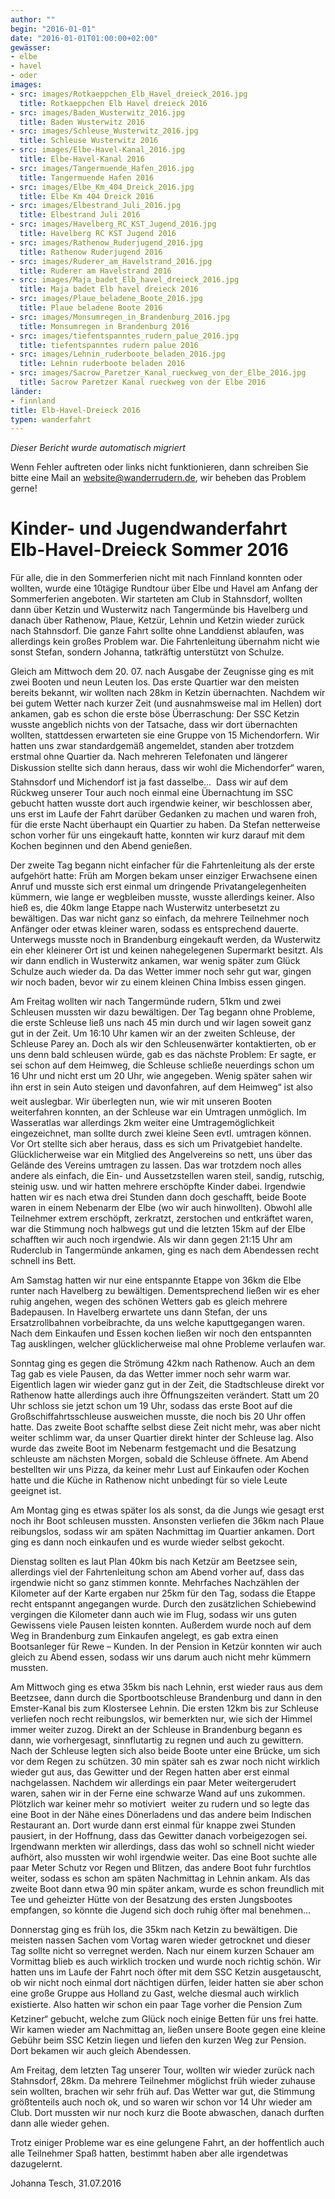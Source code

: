 ```yaml
---
author: ""
begin: "2016-01-01"
date: "2016-01-01T01:00:00+02:00"
gewässer:
- elbe
- havel
- oder
images:
- src: images/Rotkaeppchen_Elb_Havel_dreieck_2016.jpg
  title: Rotkaeppchen Elb Havel dreieck 2016
- src: images/Baden_Wusterwitz_2016.jpg
  title: Baden Wusterwitz 2016
- src: images/Schleuse_Wusterwitz_2016.jpg
  title: Schleuse Wusterwitz 2016
- src: images/Elbe-Havel-Kanal_2016.jpg
  title: Elbe-Havel-Kanal 2016
- src: images/Tangermuende_Hafen_2016.jpg
  title: Tangermuende Hafen 2016
- src: images/Elbe_Km_404_Dreick_2016.jpg
  title: Elbe Km 404 Dreick 2016
- src: images/Elbestrand_Juli_2016.jpg
  title: Elbestrand Juli 2016
- src: images/Havelberg_RC_KST_Jugend_2016.jpg
  title: Havelberg RC KST Jugend 2016
- src: images/Rathenow_Ruderjugend_2016.jpg
  title: Rathenow Ruderjugend 2016
- src: images/Ruderer_am_Havelstrand_2016.jpg
  title: Ruderer am Havelstrand 2016
- src: images/Maja_badet_Elb_havel_dreieck_2016.jpg
  title: Maja badet Elb havel dreieck 2016
- src: images/Plaue_beladene_Boote_2016.jpg
  title: Plaue beladene Boote 2016
- src: images/Monsumregen_in_Brandenburg_2016.jpg
  title: Monsumregen in Brandenburg 2016
- src: images/tiefentspanntes_rudern_palue_2016.jpg
  title: tiefentspanntes rudern palue 2016
- src: images/Lehnin_ruderboote_beladen_2016.jpg
  title: Lehnin ruderboote beladen 2016
- src: images/Sacrow_Paretzer_Kanal_rueckweg_von_der_Elbe_2016.jpg
  title: Sacrow Paretzer Kanal rueckweg von der Elbe 2016
länder:
- finnland
title: Elb-Havel-Dreieck 2016
typen: wanderfahrt
---
```



*Dieser Bericht wurde automatisch migriert*

Wenn Fehler auftreten oder links nicht funktionieren, dann schreiben Sie bitte eine Mail an website@wanderrudern.de, wir beheben das Problem gerne!



# Kinder- und Jugendwanderfahrt Elb-Havel-Dreieck Sommer 2016


Für alle, die in den Sommerferien nicht mit nach Finnland konnten oder wollten, wurde eine 10tägige Rundtour über Elbe und Havel am Anfang der Sommerferien angeboten. Wir starteten am Club in Stahnsdorf, wollten dann über Ketzin und Wusterwitz nach Tangermünde bis Havelberg und danach über Rathenow, Plaue, Ketzür, Lehnin und Ketzin wieder zurück nach Stahnsdorf. Die ganze Fahrt sollte ohne Landdienst ablaufen, was allerdings kein großes Problem war. Die Fahrtenleitung übernahm nicht wie sonst Stefan, sondern Johanna, tatkräftig unterstützt von Schulze.

Gleich am Mittwoch dem 20. 07. nach Ausgabe der Zeugnisse ging es mit zwei Booten und neun Leuten los. Das erste Quartier war den meisten bereits bekannt, wir wollten nach 28km in Ketzin übernachten. Nachdem wir bei gutem Wetter nach kurzer Zeit (und ausnahmsweise mal im Hellen) dort ankamen, gab es schon die erste böse Überraschung: Der SSC Ketzin wusste angeblich nichts von der Tatsache, dass wir dort übernachten wollten, stattdessen erwarteten sie eine Gruppe von 15 Michendorfern. Wir hatten uns zwar standardgemäß angemeldet, standen aber trotzdem erstmal ohne Quartier da. Nach mehreren Telefonaten und längerer Diskussion stellte sich dann heraus, dass wir wohl die Michendorfer“ waren, Stahnsdorf und Michendorf ist ja fast dasselbe…  Dass wir auf dem Rückweg unserer Tour auch noch einmal eine Übernachtung im SSC gebucht hatten wusste dort auch irgendwie keiner, wir beschlossen aber, uns erst im Laufe der Fahrt darüber Gedanken zu machen und waren froh, für die erste Nacht überhaupt ein Quartier zu haben. Da Stefan netterweise schon vorher für uns eingekauft hatte, konnten wir kurz darauf mit dem Kochen beginnen und den Abend genießen.

Der zweite Tag begann nicht einfacher für die Fahrtenleitung als der erste aufgehört hatte: Früh am Morgen bekam unser einziger Erwachsene einen Anruf und musste sich erst einmal um dringende Privatangelegenheiten kümmern, wie lange er wegbleiben musste, wusste allerdings keiner. Also hieß es, die 40km lange Etappe nach Wusterwitz unterbesetzt zu bewältigen. Das war nicht ganz so einfach, da mehrere Teilnehmer noch Anfänger oder etwas kleiner waren, sodass es entsprechend dauerte. Unterwegs musste noch in Brandenburg eingekauft werden, da Wusterwitz ein eher kleinerer Ort ist und keinen nahegelegenen Supermarkt besitzt. Als wir dann endlich in Wusterwitz ankamen, war wenig später zum Glück Schulze auch wieder da. Da das Wetter immer noch sehr gut war, gingen wir noch baden, bevor wir zu einem kleinen China Imbiss essen gingen.

Am Freitag wollten wir nach Tangermünde rudern, 51km und zwei Schleusen mussten wir dazu bewältigen. Der Tag begann ohne Probleme, die erste Schleuse ließ uns nach 45 min durch und wir lagen soweit ganz gut in der Zeit. Um 16:10 Uhr kamen wir an der zweiten Schleuse, der Schleuse Parey an. Doch als wir den Schleusenwärter kontaktierten, ob er uns denn bald schleusen würde, gab es das nächste Problem: Er sagte, er sei schon auf dem Heimweg, die Schleuse schließe neuerdings schon um 16 Uhr und nicht erst um 20 Uhr, wie angegeben. Wenig später sahen wir ihn erst in sein Auto steigen und davonfahren, auf dem Heimweg“ ist also weit auslegbar. Wir überlegten nun, wie wir mit unseren Booten weiterfahren konnten, an der Schleuse war ein Umtragen unmöglich. Im Wasseratlas war allerdings 2km weiter eine Umtragemöglichkeit eingezeichnet, man sollte durch zwei kleine Seen evtl. umtragen können. Vor Ort stellte sich aber heraus, dass es sich um Privatgebiet handelte. Glücklicherweise war ein Mitglied des Angelvereins so nett, uns über das Gelände des Vereins umtragen zu lassen. Das war trotzdem noch alles andere als einfach, die Ein- und Aussetzstellen waren steil, sandig, rutschig, steinig usw. und wir hatten mehrere erschöpfte Kinder dabei. Irgendwie hatten wir es nach etwa drei Stunden dann doch geschafft, beide Boote waren in einem Nebenarm der Elbe (wo wir auch hinwollten). Obwohl alle Teilnehmer extrem erschöpft, zerkratzt, zerstochen und entkräftet waren, war die Stimmung noch halbwegs gut und die letzten 15km auf der Elbe schafften wir auch noch irgendwie. Als wir dann gegen 21:15 Uhr am Ruderclub in Tangermünde ankamen, ging es nach dem Abendessen recht schnell ins Bett.

Am Samstag hatten wir nur eine entspannte Etappe von 36km die Elbe runter nach Havelberg zu bewältigen. Dementsprechend ließen wir es eher ruhig angehen, wegen des schönen Wetters gab es gleich mehrere Badepausen. In Havelberg erwartete uns dann Stefan, der uns Ersatzrollbahnen vorbeibrachte, da uns welche kaputtgegangen waren. Nach dem Einkaufen und Essen kochen ließen wir noch den entspannten Tag ausklingen, welcher glücklicherweise mal ohne Probleme verlaufen war.

Sonntag ging es gegen die Strömung 42km nach Rathenow. Auch an dem Tag gab es viele Pausen, da das Wetter immer noch sehr warm war. Eigentlich lagen wir wieder ganz gut in der Zeit, die Stadtschleuse direkt vor Rathenow hatte allerdings auch ihre Öffnungszeiten verändert. Statt um 20 Uhr schloss sie jetzt schon um 19 Uhr, sodass das erste Boot auf die Großschiffahrtsschleuse ausweichen musste, die noch bis 20 Uhr offen hatte. Das zweite Boot schaffte selbst diese Zeit nicht mehr, was aber nicht weiter schlimm war, da unser Quartier direkt hinter der Schleuse lag. Also wurde das zweite Boot im Nebenarm festgemacht und die Besatzung schleuste am nächsten Morgen, sobald die Schleuse öffnete. Am Abend bestellten wir uns Pizza, da keiner mehr Lust auf Einkaufen oder Kochen hatte und die Küche in Rathenow nicht unbedingt für so viele Leute geeignet ist.

Am Montag ging es etwas später los als sonst, da die Jungs wie gesagt erst noch ihr Boot schleusen mussten. Ansonsten verliefen die 36km nach Plaue reibungslos, sodass wir am späten Nachmittag im Quartier ankamen. Dort ging es dann noch einkaufen und es wurde wieder selbst gekocht.

Dienstag sollten es laut Plan 40km bis nach Ketzür am Beetzsee sein, allerdings viel der Fahrtenleitung schon am Abend vorher auf, dass das irgendwie nicht so ganz stimmen konnte. Mehrfaches Nachzählen der Kilometer auf der Karte ergaben nur 25km für den Tag, sodass die Etappe recht entspannt angegangen wurde. Durch den zusätzlichen Schiebewind vergingen die Kilometer dann auch wie im Flug, sodass wir uns guten Gewissens viele Pausen leisten konnten. Außerdem wurde noch auf dem Weg in Brandenburg zum Einkaufen angelegt, es gab extra einen Bootsanleger für Rewe – Kunden. In der Pension in Ketzür konnten wir auch gleich zu Abend essen, sodass wir uns darum auch nicht mehr kümmern mussten.

Am Mittwoch ging es etwa 35km bis nach Lehnin, erst wieder raus aus dem Beetzsee, dann durch die Sportbootschleuse Brandenburg und dann in den Emster-Kanal bis zum Klostersee Lehnin. Die ersten 12km bis zur Schleuse verliefen noch recht reibungslos, wir bemerkten nur, wie sich der Himmel immer weiter zuzog. Direkt an der Schleuse in Brandenburg begann es dann, wie vorhergesagt, sinnflutartig zu regnen und auch zu gewittern. Nach der Schleuse legten sich also beide Boote unter eine Brücke, um sich vor dem Regen zu schützen. 30 min später sah es zwar noch nicht wirklich wieder gut aus, das Gewitter und der Regen hatten aber erst einmal nachgelassen. Nachdem wir allerdings ein paar Meter weitergerudert waren, sahen wir in der Ferne eine schwarze Wand auf uns zukommen. Plötzlich war keiner mehr so motiviert  weiter zu rudern und so legte das eine Boot in der Nähe eines Dönerladens und das andere beim Indischen Restaurant an. Dort wurde dann erst einmal für knappe zwei Stunden pausiert, in der Hoffnung, dass das Gewitter danach vorbeigezogen sei. Irgendwann merkten wir allerdings, dass das wohl so schnell nicht wieder aufhört, also mussten wir wohl irgendwie weiter. Das eine Boot suchte alle paar Meter Schutz vor Regen und Blitzen, das andere Boot fuhr furchtlos weiter, sodass es schon am späten Nachmittag in Lehnin ankam. Als das zweite Boot dann etwa 90 min später ankam, wurde es schon freundlich mit Tee und geheizter Hütte von der Besatzung des ersten Jungsbootes empfangen, so könnte die Jugend sich doch ruhig öfter mal benehmen…

Donnerstag ging es früh los, die 35km nach Ketzin zu bewältigen. Die meisten nassen Sachen vom Vortag waren wieder getrocknet und dieser Tag sollte nicht so verregnet werden. Nach nur einem kurzen Schauer am Vormittag blieb es auch wirklich trocken und wurde noch richtig schön. Wir hatten uns im Laufe der Fahrt noch öfter mit dem SSC Ketzin ausgetauscht, ob wir nicht noch einmal dort nächtigen dürfen, leider hatten sie aber schon eine große Gruppe aus Holland zu Gast, welche diesmal auch wirklich existierte. Also hatten wir schon ein paar Tage vorher die Pension Zum Ketziner“ gebucht, welche zum Glück noch einige Betten für uns frei hatte. Wir kamen wieder am Nachmittag an, ließen unsere Boote gegen eine kleine Gebühr beim SSC Ketzin liegen und liefen den kurzen Weg zur Pension. Dort bekamen wir auch gleich Abendessen.

Am Freitag, dem letzten Tag unserer Tour, wollten wir wieder zurück nach Stahnsdorf, 28km. Da mehrere Teilnehmer möglichst früh wieder zuhause sein wollten, brachen wir sehr früh auf. Das Wetter war gut, die Stimmung größtenteils auch noch ok, und so waren wir schon vor 14 Uhr wieder am Club. Dort mussten wir nur noch kurz die Boote abwaschen, danach durften dann alle wieder gehen.

Trotz einiger Probleme war es eine gelungene Fahrt, an der hoffentlich auch alle Teilnehmer Spaß hatten, bestimmt haben aber alle irgendetwas dazugelernt.

Johanna Tesch, 31.07.2016
